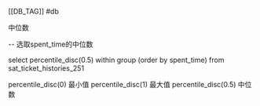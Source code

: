 [[DB_TAG]] #db 

中位数

-- 选取spent_time的中位数

select percentile_disc(0.5) within group (order by spent_time)
from sat_ticket_histories_251

percentile_disc(0) 最小值
percentile_disc(1) 最大值
percentile_disc(0.5) 中位数
